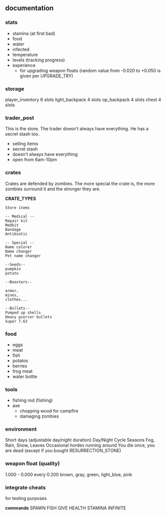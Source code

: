 ## documentation

### stats
- stamina (at first bad)
- food
- water
- infected
- temperature
- levels (tracking progress)
- experience
  - for upgrading weapon floats (random value from -0.020 to +0.050 is given per UPGRADE_TRY)
  
### storage
player_inventory 6 slots
light_backpack 4 slots
op_backpack 4 slots
chest 4 slots
  
### trader_post
This is the store. The trader doesn't always have everything. He has a secret stash too.
- selling items
- secret stash
- doesn't always have everything
- open from 6am-10pm

### crates
Crates are defended by zombies. The more special the crate is, the more zombies surround it and the stronger they are.

**CRATE_TYPES**

```
Store items

-- Medical --
Repair kit
Medkit
Bandage
Antibiotic

-- Special --
Name colorer
Name changer
Pet name changer

--Seeds--
pumpkin
potato

--Boosters--

armor,
mines,
clothes...

--Bullets--
Pumped up shells
Heavy piercer bullets
Super 7.62

```

### food
- eggs
- meat
- fish
- potatos
- berries
- frog meat
- water bottle

### tools
- fishing rod (fishing)
- axe
  - chopping wood for campfire
  - damaging zombies

### environment
Short days (adjustable day/night duration)
Day/Night Cycle
Seasons
Fog, Rain, Snow, Leaves
Occasional hordes running around
You die once, you are dead (except if you bought RESURRECTION_STONE)

### weapon float (quality)
1.000 - 0.000
every 0.200 brown, gray, green, light_blue, pink

### integrate cheats
for testing purposes

**commands**
SPAWN <NUMBEROF> FISH
GIVE <NUMBER> HEALTH
STAMINA INFINITE <STATE>
